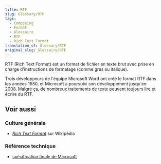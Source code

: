 ```yaml
---
title: RTF
slug: Glossary/RTF
tags:
  - Composing
  - Format
  - Glossaire
  - RTF
  - Rich Text Format
translation_of: Glossary/RTF
original_slug: Glossaire/RTF
---
```

RTF (Rich Text Format) est un format de fichier en texte brut avec prise en charge d'instructions de formatage (comme gras ou italique).

Trois développeurs de l'équipe Microsoft Word ont créé le format RTF dans les années 1980, et Microsoft a poursuivi son développement jusqu'en 2008. Malgré ça, de nombreux traitements de texte peuvent toujours lire et écrire du RTF.

## Voir aussi

### Culture générale

- [<i lang="en">Rich Text Format</i>](https://fr.wikipedia.org/wiki/Rich_Text_Format) sur Wikipédia

### Référence technique

- [spécification finale de Microsoft](http://www.microsoft.com/en-us/download/details.aspx?id=10725)
